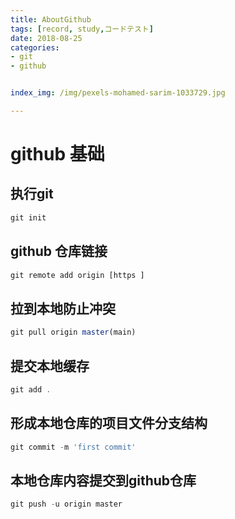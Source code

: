 ```yaml
---
title: AboutGithub 
tags: [record, study,コードテスト]
date: 2018-08-25
categories: 
- git
- github


index_img: /img/pexels-mohamed-sarim-1033729.jpg

---
```


# github 基础

## 执行git

```js
git init
```
## github 仓库链接
``` js
git remote add origin [https ]
```
## 拉到本地防止冲突
```js
git pull origin master(main)
```
## 提交本地缓存
```js
git add .
```
## 形成本地仓库的项目文件分支结构
```js
git commit -m 'first commit'
```
## 本地仓库内容提交到github仓库
```js
git push -u origin master
```
